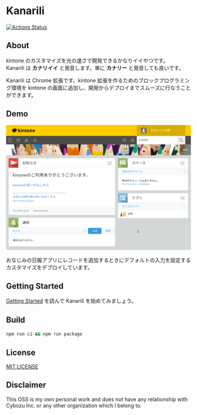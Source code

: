 # KanariIi

[![Actions Status](https://github.com/mitoma/kanariii/workflows/Node%20CI/badge.svg)](https://github.com/mitoma/kanariii/actions)

## About

kintone のカスタマイズを光の速さで開発できるかなりイイやつです。  
KanariIi は **カナリイイ** と発音します。単に **カナリー** と発音しても良いです。

KanariIi は Chrome 拡張です。kintone 拡張を作るためのブロックプログラミング環境を kintone の画面に追加し、開発からデプロイまでスムーズに行なうことができます。

## Demo

![Demo](/doc/image/demo.apng)

おなじみの日報アプリにレコードを追加するときにデフォルトの入力を設定するカスタマイズをデプロイしています。

## Getting Started

[Getting Started](/doc/getting-started.md) を読んで KanariIi を始めてみましょう。

## Build

```sh
npm run ci && npm run package
```

## License

[MIT LICENSE](/LICENSE)

## Disclaimer

This OSS is my own personal work and does not have any relationship with Cybozu Inc. or any other organization which I belong to.
